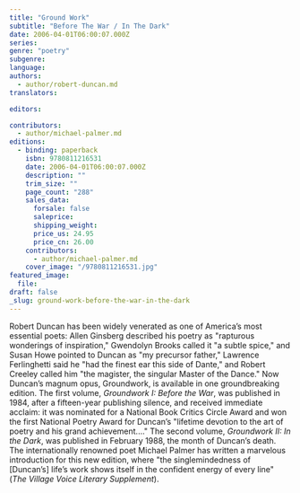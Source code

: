 ```yaml
---
title: "Ground Work"
subtitle: "Before The War / In The Dark"
date: 2006-04-01T06:00:07.000Z
series:
genre: "poetry"
subgenre:
language:
authors:
  - author/robert-duncan.md
translators:

editors:

contributors:
  - author/michael-palmer.md
editions:
  - binding: paperback
    isbn: 9780811216531
    date: 2006-04-01T06:00:07.000Z
    description: ""
    trim_size: ""
    page_count: "288"
    sales_data:
      forsale: false
      saleprice:
      shipping_weight:
      price_us: 24.95
      price_cn: 26.00
    contributors:
      - author/michael-palmer.md
    cover_image: "/9780811216531.jpg"
featured_image:
  file:
draft: false
_slug: ground-work-before-the-war-in-the-dark
---
```


Robert Duncan has been widely venerated as one of America’s most essential poets: Allen Ginsberg described his poetry as "rapturous wonderings of inspiration," Gwendolyn Brooks called it "a subtle spice," and Susan Howe pointed to Duncan as "my precursor father," Lawrence Ferlinghetti said he "had the finest ear this side of Dante," and Robert Creeley called him "the magister, the singular Master of the Dance." Now Duncan’s magnum opus, Groundwork, is available in one groundbreaking edition. The first volume, _Groundwork I: Before the War_, was published in 1984, after a fifteen-year publishing silence, and received immediate acclaim: it was nominated for a National Book Critics Circle Award and won the first National Poetry Award for Duncan’s "lifetime devotion to the art of poetry and his grand achievement...." The second volume, _Groundwork II: In the Dark_, was published in February 1988, the month of Duncan’s death. The internationally renowned poet Michael Palmer has written a marvelous introduction for this new edition, where "the singlemindedness of [Duncan’s] life’s work shows itself in the confident energy of every line" (_The Village Voice Literary Supplement_).
